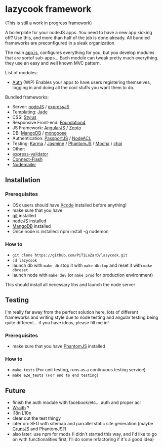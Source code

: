 # lazycook framework

(This is still a work in progress framework)

A boilerplate for your nodeJS apps. You need to have a new app kicking off? Use this, and more than half of the job is done already. All bundled frameworks are preconfigured in a sleak organization.

The main [app.js](https://github.com/PiTiLeZarD/lazycook/blob/master/app/app.js), configures everything for you, but you develop modules that are sortof sub-apps... Each module can tweak pretty much everything, they use an easy and well known MVC pattern. 

List of modules:
 * [Auth](https://github.com/PiTiLeZarD/lazycook/tree/master/app/mods/auth) (WIP)
      Enables your apps to have users registering themselves, logging in and doing all the cool stuffs you want them to do.

Bundled frameworks:
 * Server: [nodeJS](http://nodejs.org/) / [expressJS](http://expressjs.com/)
 * Templating: [Jade](http://jade-lang.com/)  
 * CSS: [Stylus](http://learnboost.github.io/stylus/docs/js.html)
 * Responsive Front-end: [Foundation4](http://foundation.zurb.com)
 * JS Framework: [AngularJS](http://angularjs.org/) / [Zepto](http://zeptojs.com/)
 * DB: [MangoDB](http://www.mongodb.org/) / [mongoose](http://mongoosejs.com/)
 * Authentication: [PassportJS](http://passportjs.org/) / [NodeACL](https://github.com/optimalbits/node_acl)
 * Testing: [Karma](http://karma-runner.github.io) / [Jasmine](http://pivotal.github.io/jasmine/) / [PhantomJS](http://phantomjs.org/) / [Mocha](http://visionmedia.github.io/mocha/) / [chai](http://chaijs.com/)
 * Other: 
  * [express-validator](https://github.com/ctavan/express-validator)
  * [Connect-Flash](https://github.com/jaredhanson/connect-flash)
  * [Nodemailer](https://github.com/andris9/Nodemailer)
 
## Installation

### Prerequisites
 * OSx users should have [Xcode](https://developer.apple.com/xcode/) installed before anything!
 * make sure that you have 
  * [git](http://git-scm.com/) installed
  * [nodeJS](http://nodejs.org/) installed
  * [MangoDB](http://www.mongodb.org/) installed
 * Once node is installed: npm install -g nodemon
 
### How to

 * `git clone https://github.com/PiTiLeZarD/lazycook.git`
 * `cd lazycook`
 * launch db with `make db` stop it with `make dbstop` and reset it with `make dbreset`
 * launch node with `make dev` (or `make prod` for production environment)
 
This should install all necessary libs and launch the node server

## Testing

I'm really far away from the perfect solution here, lots of different frameworks and writing style due to node testing and angular testing being quite different... if you have ideas, please fill me in!

### Prerequisites
 * make sure that you have [PhantomJS](http://phantomjs.org/) installed

### How to
 * `make tests` (For unit testing, runs as a continuous testing service)
 * `make e2e_tests (For end to end testing)`

## Future
 * finish the auth module with facebook/etc... auth and proper acl
 * [Wraith](http://responsivenews.co.uk/post/56884056177/wraith) ?
 * I18n L10n
 * clear out the test thingy
 * later on: SEO with sitemap and parrallel static site generation (maybe [GruntJS](http://gruntjs.com/getting-started) and PhantomJS?)
  * also later: use npm for mods (I didn't started this way, and I'd like to go on with functionalities first, I'll do some refactoring if it's a good idea)
